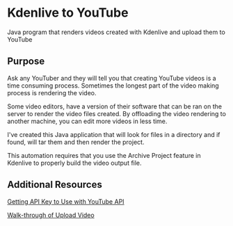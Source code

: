 # Kdenlive to YouTube 
Java program that renders videos created with Kdenlive and upload them to YouTube

## Purpose
Ask any YouTuber and they will tell you that creating YouTube videos is a time consuming process. 
Sometimes the longest part of the video making process is rendering the video. 

Some video editors, have a version of their software that can be ran on the server to render the video files
created. By offloading the video rendering to another machine, you can edit more videos in less time. 

I've created this Java application that will look for files in a directory and if found, will tar them and 
then render the project. 

This automation requires that you use the Archive Project feature in Kdenlive to properly build the video 
output file. 

## Additional Resources
[Getting API Key to Use with YouTube API](https://www.youtube.com/watch?v=JbWnRhHfTDA)

[Walk-through of Upload Video](https://www.youtube.com/watch?v=pb_t5_ShQOM)
